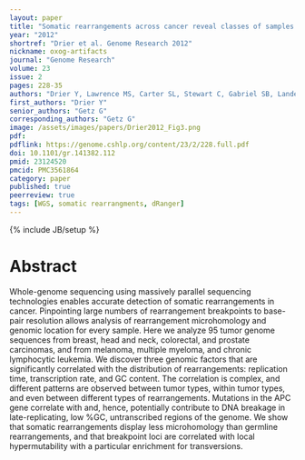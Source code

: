 ```yaml
---
layout: paper
title: "Somatic rearrangements across cancer reveal classes of samples with distinct patterns of DNA breakage and rearrangement-induced hypermutability"
year: "2012"
shortref: "Drier et al. Genome Research 2012"
nickname: oxog-artifacts
journal: "Genome Research"
volume: 23
issue: 2
pages: 228-35
authors: "Drier Y, Lawrence MS, Carter SL, Stewart C, Gabriel SB, Lander ES, Meyerson M, Beroukhim R, Getz G"
first_authors: "Drier Y"
senior_authors: "Getz G"
corresponding_authors: "Getz G"
image: /assets/images/papers/Drier2012_Fig3.png
pdf:
pdflink: https://genome.cshlp.org/content/23/2/228.full.pdf
doi: 10.1101/gr.141382.112
pmid: 23124520
pmcid: PMC3561864
category: paper
published: true
peerreview: true
tags: [WGS, somatic rearrangments, dRanger]
---
```

{% include JB/setup %}

# Abstract

Whole-genome sequencing using massively parallel sequencing technologies enables accurate detection of somatic rearrangements in cancer. Pinpointing large numbers of rearrangement breakpoints to base-pair resolution allows analysis of rearrangement microhomology and genomic location for every sample. Here we analyze 95 tumor genome sequences from breast, head and neck, colorectal, and prostate carcinomas, and from melanoma, multiple myeloma, and chronic lymphocytic leukemia. We discover three genomic factors that are significantly correlated with the distribution of rearrangements: replication time, transcription rate, and GC content. The correlation is complex, and different patterns are observed between tumor types, within tumor types, and even between different types of rearrangements. Mutations in the APC gene correlate with and, hence, potentially contribute to DNA breakage in late-replicating, low %GC, untranscribed regions of the genome. We show that somatic rearrangements display less microhomology than germline rearrangements, and that breakpoint loci are correlated with local hypermutability with a particular enrichment for transversions.


